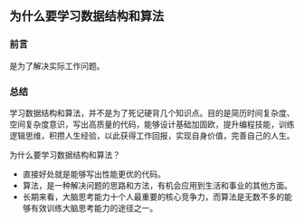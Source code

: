 ## 为什么要学习数据结构和算法

### 前言

是为了解决实际工作问题。

### 总结

学习数据结构和算法，并不是为了死记硬背几个知识点。目的是简历时间复杂度、空间复杂度意识，写出高质量的代码，能够设计基础加固欧，提升编程技能，训练逻辑思维，积攒人生经验，以此获得工作回报，实现自身价值，完善自己的人生。

为什么要学习数据结构和算法？
- 直接好处就是能够写出性能更优的代码。
- 算法，是一种解决问题的思路和方法，有机会应用到生活和事业的其他方面。
- 长期来看，大脑思考能力十个人最重要的核心竞争力，而算法是无数不多的能够有效训练大脑思考能力的途径之一。